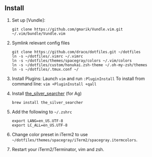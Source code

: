 ## Install

1. Set up [Vundle]:
   ```
   git clone https://github.com/gmarik/Vundle.vim.git ~/.vim/bundle/Vundle.vim
   ```

2. Symlink relevant config files
   ```
   git clone https://github.com/draco/dotfiles.git ~/dotfiles
   ln -s ~/dotfiles/.vimrc ~/.vimrc
   ln -s ~/dotfiles/themes/spacegray/colors ~/.vim/colors
   ln -s ~/dotfiles/custom/honukai.zsh-theme ~/.oh-my-zsh/themes
   ln -s ~/dotfiles/.tmux.conf ~/
   ```

3. Install Plugins:
   Launch `vim` and run `:PluginInstall`
   To install from command line: `vim +PluginInstall +qall`

4. Install [the_silver_searcher](https://github.com/ggreer/the_silver_searcher) (for Ag)
   ```
   brew install the_silver_searcher
   ```

5. Add the following to `~/.zshrc`
   ```
   export LANG=en_US.UTF-8
   export LC_ALL=en_US.UTF-8
   ```

6. Change color preset in iTerm2 to use `~/dotfiles/themes/spacegray/iTerm2/spacegray.itermcolors`.

7. Restart your iTerm2/Terminator, vim and zsh.

